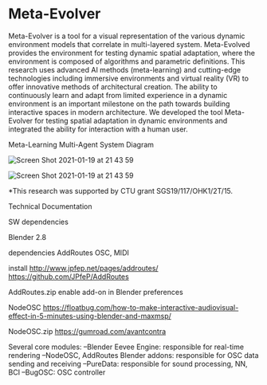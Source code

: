 # Meta-Evolver

Meta-Evolver is a tool for a visual representation of the various dynamic environment models that correlate in multi-layered system. Meta-Evolved provides the environment for testing dynamic spatial adaptation, where the environment is composed of algorithms and parametric definitions. This research uses advanced AI methods (meta-learning) and cutting-edge technologies including immersive environments and virtual reality (VR) to offer innovative methods of architectural creation. The ability to continuously learn and adapt from limited experience in a dynamic environment is an important milestone on the path towards building interactive spaces in modern architecture. We developed the tool Meta-Evolver for testing spatial adaptation in dynamic environments and integrated the ability for interaction with a human user. 

Meta-Learning Multi-Agent System Diagram

![Screen Shot 2021-01-19 at 21 43 59](https://user-images.githubusercontent.com/34107769/107146452-a3b45b80-6948-11eb-9408-746e7b334a10.jpg)


![Screen Shot 2021-01-19 at 21 43 59](https://user-images.githubusercontent.com/34107769/107146731-3f929700-694a-11eb-991c-976f8aa3fbcb.png)

*This research was supported by CTU grant SGS19/117/OHK1/2T/15.


Technical Documentation

SW dependencies

Blender 2.8

dependencies
AddRoutes
OSC, MIDI

install 
http://www.jpfep.net/pages/addroutes/
https://github.com/JPfeP/AddRoutes

AddRoutes.zip
enable add-on in Blender preferences

NodeOSC
https://floatbug.com/how-to-make-interactive-audiovisual-effect-in-5-minutes-using-blender-and-maxmsp/

NodeOSC.zip
https://gumroad.com/avantcontra


Several core modules:
–Blender Eevee Engine: responsible for real-time rendering
–NodeOSC, AddRoutes Blender addons: responsible for OSC data sending and receiving
–PureData: responsible for sound processing, NN, BCI
–BugOSC: OSC controller
